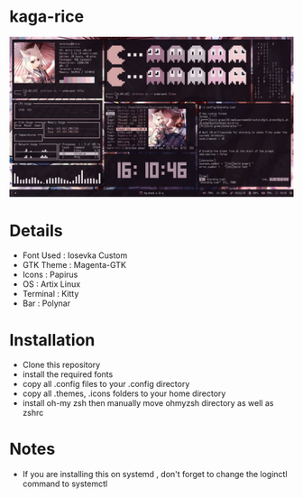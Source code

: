 # kaga-rice

![enter image description here](https://github.com/shikikan-neko08/kaga-rice/blob/main/2021-07-16-161046_1360x768_scrot.png)


# Details
* Font Used : Iosevka Custom
* GTK Theme : Magenta-GTK
* Icons     : Papirus
* OS        : Artix Linux
* Terminal  : Kitty
* Bar       : Polynar

# Installation
* Clone this repository
* install the required fonts
* copy all .config files to your .config directory
* copy all .themes, .icons folders to your home directory
* install oh-my zsh then manually move ohmyzsh directory as well as zshrc

# Notes
* If you are installing this on systemd , don't forget to change the loginctl
 command to systemctl

